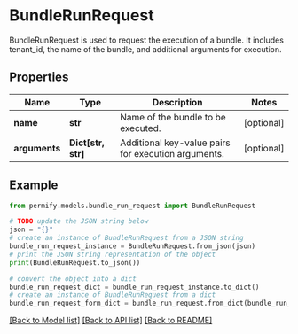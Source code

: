 # BundleRunRequest

BundleRunRequest is used to request the execution of a bundle. It includes tenant_id, the name of the bundle, and additional arguments for execution.

## Properties

Name | Type | Description | Notes
------------ | ------------- | ------------- | -------------
**name** | **str** | Name of the bundle to be executed. | [optional] 
**arguments** | **Dict[str, str]** | Additional key-value pairs for execution arguments. | [optional] 

## Example

```python
from permify.models.bundle_run_request import BundleRunRequest

# TODO update the JSON string below
json = "{}"
# create an instance of BundleRunRequest from a JSON string
bundle_run_request_instance = BundleRunRequest.from_json(json)
# print the JSON string representation of the object
print(BundleRunRequest.to_json())

# convert the object into a dict
bundle_run_request_dict = bundle_run_request_instance.to_dict()
# create an instance of BundleRunRequest from a dict
bundle_run_request_form_dict = bundle_run_request.from_dict(bundle_run_request_dict)
```
[[Back to Model list]](../README.md#documentation-for-models) [[Back to API list]](../README.md#documentation-for-api-endpoints) [[Back to README]](../README.md)


